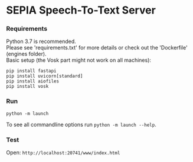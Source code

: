 # SEPIA Speech-To-Text Server

### Requirements

Python 3.7 is recommended.  
Please see 'requirements.txt' for more details or check out the 'Dockerfile' (engines folder).  
Basic setup (the Vosk part might not work on all machines):

```
pip install fastapi
pip install uvicorn[standard]
pip install aiofiles
pip install vosk
```

### Run

```
python -m launch
```

To see all commandline options run `python -m launch --help`.

### Test

Open: `http://localhost:20741/www/index.html`
